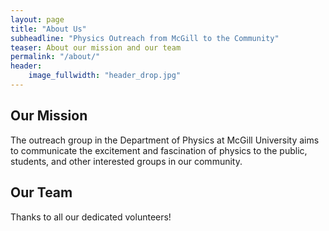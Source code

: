 ```yaml
---
layout: page
title: "About Us"
subheadline: "Physics Outreach from McGill to the Community"
teaser: About our mission and our team
permalink: "/about/"
header:
    image_fullwidth: "header_drop.jpg"
---
```

## Our Mission
The outreach group in the Department of Physics at McGill University aims to communicate the excitement and fascination of physics to the public, students, and other interested groups in our community.

## Our Team
Thanks to all our dedicated volunteers!
